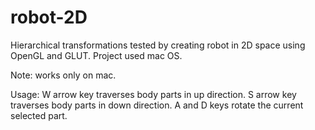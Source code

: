 # robot-2D
Hierarchical transformations tested by creating robot in 2D space using OpenGL and GLUT. 
Project used mac OS. 

Note: works only on mac.

Usage: 
W arrow key traverses body parts in up direction.
S arrow key traverses body parts in down direction.
A and D keys rotate the current selected part. 


